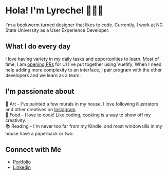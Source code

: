 # Hola! I'm Lyrechel 💁🏽‍♀️

I'm a bookworm turned designer that likes to code. Currently, I work at NC State University as a User Experience Developer. 

## What I do every day

I love having variety in my daily tasks and opportunities to learn. Most of time, I am [opening PRs](https://github.ncsu.edu/lngalarz) for UI I've put together using Vuetify. When I need help adding more complexity to an interface, I pair program with the other developers and we learn as a team. 

## I'm passionate about
🎨 Art - I've painted a few murals in my house. I love following illustrators and other creatives on [Instagram](https://www.instagram.com/lafoodietaina/). <br>
🍪 Food - I love to cook! Like coding, cooking is a way to show off my creativity. <br>
📚 Reading - I'm never too far from my Kindle, and most windowsills in my house have a paperback or two. <br>


## Connect with Me
- [Portfolio](http://lylyg.github.io/) <br/>
- [Linkedin](https://www.linkedin.com/in/lgalarzapunter/) <br/>
